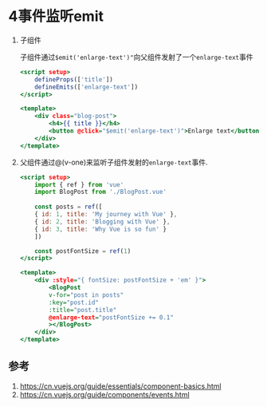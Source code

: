 # 4事件监听emit


1. 子组件

    子组件通过`$emit('enlarge-text')"`向父组件发射了一个`enlarge-text`事件

    ```htm
    <script setup>
        defineProps(['title'])
        defineEmits(['enlarge-text'])
    </script>

    <template>
        <div class="blog-post">
            <h4>{{ title }}</h4>
            <button @click="$emit('enlarge-text')">Enlarge text</button>
        </div>
    </template>
    ```

2. 父组件通过@(v-one)来监听子组件发射的`enlarge-text`事件.

    ```htm
    <script setup>
        import { ref } from 'vue'
        import BlogPost from './BlogPost.vue'
        
        const posts = ref([
        { id: 1, title: 'My journey with Vue' },
        { id: 2, title: 'Blogging with Vue' },
        { id: 3, title: 'Why Vue is so fun' }
        ])

        const postFontSize = ref(1)
    </script>

    <template>
        <div :style="{ fontSize: postFontSize + 'em' }">
            <BlogPost
            v-for="post in posts"
            :key="post.id"
            :title="post.title"
            @enlarge-text="postFontSize += 0.1"
            ></BlogPost>
        </div>
    </template>
    ```

## 参考
1. https://cn.vuejs.org/guide/essentials/component-basics.html
2. https://cn.vuejs.org/guide/components/events.html













